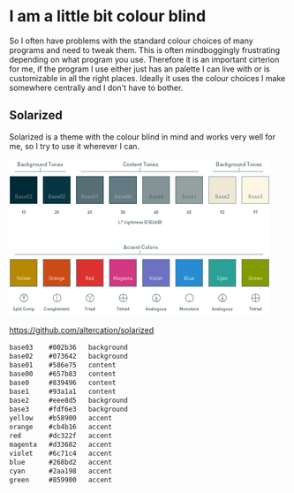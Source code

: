 # I am a little bit colour blind

So I often have problems with the standard colour choices of many programs and need to tweak them. This is often mindboggingly frustrating depending on what program you use. Therefore it is an important cirterion for me, if the program I use either just has an palette I can live with or is customizable in all the right places. Ideally it uses the colour choices I make somewhere centrally and I don't have to bother.

## Solarized

Solarized is a theme with the colour blind in mind and works very well for me, so I try to use it wherever I can.

[![solarized palette](solarized-palette.png)](https://github.com/altercation/solarized)


https://github.com/altercation/solarized

    base03    #002b36   background
    base02    #073642   background
    base01    #586e75   content
    base00    #657b83   content
    base0     #839496   content
    base1     #93a1a1   content
    base2     #eee8d5   background
    base3     #fdf6e3   background
    yellow    #b58900   accent
    orange    #cb4b16   accent
    red       #dc322f   accent
    magenta   #d33682   accent
    violet    #6c71c4   accent
    blue      #268bd2   accent
    cyan      #2aa198   accent
    green     #859900   accent
